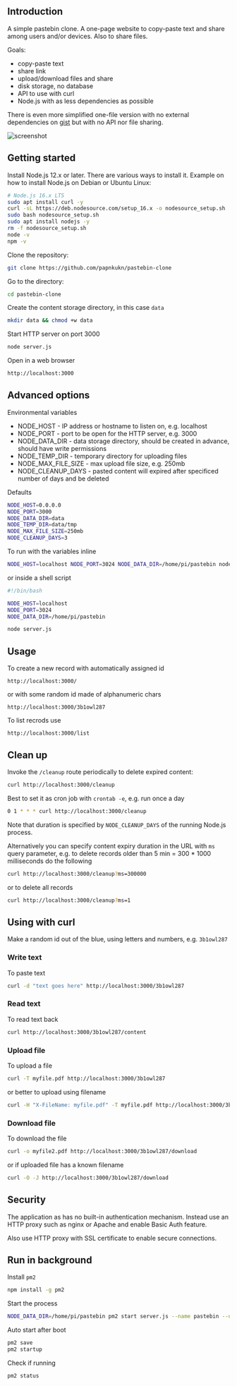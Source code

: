 ## Introduction

A simple pastebin clone. A one-page website to copy-paste text and share among users and/or devices. Also to share files.

Goals:
- copy-paste text
- share link
- upload/download files and share
- disk storage, no database
- API to use with curl
- Node.js with as less dependencies as possible

There is even more simplified one-file version with no external dependencies on [gist](https://gist.github.com/papnkukn/2bc439126336fd5b01819dfcd692b54e) but with no API nor file sharing.

![screenshot](https://raw.githubusercontent.com/papnkukn/pastebin-clone/master/wiki/screenshot.png)

## Getting started

Install Node.js 12.x or later. There are various ways to install it. Example on how to install Node.js on Debian or Ubuntu Linux:
```bash
# Node.js 16.x LTS
sudo apt install curl -y
curl -sL https://deb.nodesource.com/setup_16.x -o nodesource_setup.sh
sudo bash nodesource_setup.sh
sudo apt install nodejs -y
rm -f nodesource_setup.sh
node -v
npm -v
```

Clone the repository:
```bash
git clone https://github.com/papnkukn/pastebin-clone
```

Go to the directory:
```bash
cd pastebin-clone
```

Create the content storage directory, in this case `data`
```bash
mkdir data && chmod +w data
```

Start HTTP server on port 3000
```bash
node server.js
```

Open in a web browser
```bash
http://localhost:3000
```

## Advanced options

Environmental variables
* NODE_HOST - IP address or hostname to listen on, e.g. localhost
* NODE_PORT - port to be open for the HTTP server, e.g. 3000
* NODE_DATA_DIR - data storage directory, should be created in advance, should have write permissions
* NODE_TEMP_DIR - temporary directory for uploading files
* NODE_MAX_FILE_SIZE - max upload file size, e.g. 250mb
* NODE_CLEANUP_DAYS - pasted content will expired after specificed number of days and be deleted

Defaults
```bash
NODE_HOST=0.0.0.0
NODE_PORT=3000
NODE_DATA_DIR=data
NODE_TEMP_DIR=data/tmp
NODE_MAX_FILE_SIZE=250mb
NODE_CLEANUP_DAYS=3
```

To run with the variables inline
```bash
NODE_HOST=localhost NODE_PORT=3024 NODE_DATA_DIR=/home/pi/pastebin node server.js
```

or inside a shell script
```bash
#!/bin/bash

NODE_HOST=localhost
NODE_PORT=3024
NODE_DATA_DIR=/home/pi/pastebin

node server.js
```

## Usage

To create a new record with automatically assigned id
```
http://localhost:3000/
```

or with some random id made of alphanumeric chars
```
http://localhost:3000/3b1owl287
```

To list recrods use
```
http://localhost:3000/list
```

## Clean up

Invoke the `/cleanup` route periodically to delete expired content:
```bash
curl http://localhost:3000/cleanup
```

Best to set it as cron job with `crontab -e`, e.g. run once a day
```bash
0 1 * * * curl http://localhost:3000/cleanup
```

Note that duration is specified by `NODE_CLEANUP_DAYS` of the running Node.js process.

Alternatively you can specify content expiry duration in the URL with `ms` query parameter, e.g. to delete records older than 5 min = 300 * 1000 milliseconds do the following
```bash
curl http://localhost:3000/cleanup?ms=300000
```

or to delete all records
```bash
curl http://localhost:3000/cleanup?ms=1
```

## Using with curl

Make a random id out of the blue, using letters and numbers, e.g. `3b1owl287`

### Write text

To paste text
```bash
curl -d "text goes here" http://localhost:3000/3b1owl287
```

### Read text

To read text back
```bash
curl http://localhost:3000/3b1owl287/content
```

### Upload file

To upload a file
```bash
curl -T myfile.pdf http://localhost:3000/3b1owl287
```

or better to upload using filename
```bash
curl -H "X-FileName: myfile.pdf" -T myfile.pdf http://localhost:3000/3b1owl287
```

### Download file

To download the file
```bash
curl -o myfile2.pdf http://localhost:3000/3b1owl287/download
```

or if uploaded file has a known filename
```bash
curl -O -J http://localhost:3000/3b1owl287/download
```

## Security

The application as has no built-in authentication mechanism. Instead use an HTTP proxy such as nginx or Apache and enable Basic Auth feature.

Also use HTTP proxy with SSL certificate to enable secure connections.

## Run in background

Install `pm2`
```bash
npm install -g pm2
```

Start the process
```bash
NODE_DATA_DIR=/home/pi/pastebin pm2 start server.js --name pastebin --user pi --time
```

Auto start after boot
```bash
pm2 save
pm2 startup
```

Check if running
```bash
pm2 status
```